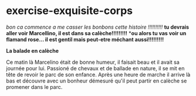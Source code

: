 # exercise-exquisite-corps

*bon ca commence a me casser les bonbons cette histoire !!!!!!!!!!*
**tu devrais aller voir Marcellino, il est dans sa calèche!!!!!!!!!**
***ou alors tu vas voir un flamand rose... il est gentil mais peut-etre méchant aussi!!!!!!!!!**


**La balade en calèche**

Ce matin là Marcelino était de bonne humeur, il faisait beau et il avait sa journée pour lui.
Passioné de chevaux et de ballade en nature, il se mit en tête de revoir le parc de son enfance.
Après une heure de marche il arrive là bas et découvre avec un bonheur démesuré qu'il peut partir en calèche se promener dans le parc.






